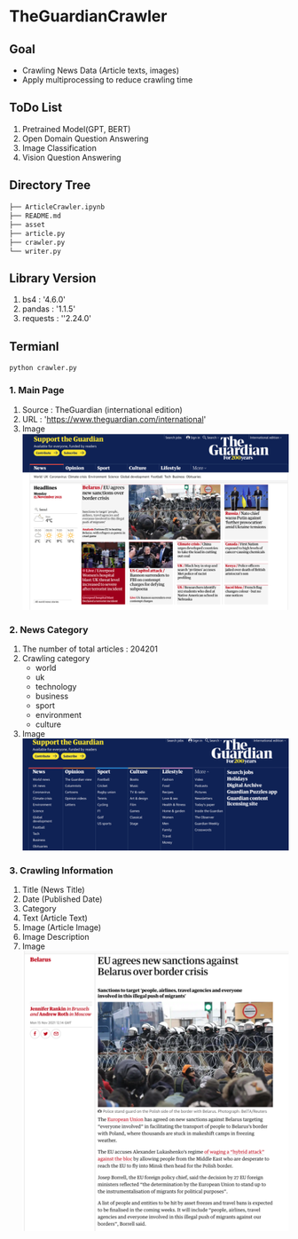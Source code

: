 # TheGuardianCrawler

## Goal 
  * Crawling News Data (Article texts, images)
  * Apply multiprocessing to reduce crawling time

## ToDo List
  1. Pretrained Model(GPT, BERT)
  2. Open Domain Question Answering
  3. Image Classification
  4. Vision Question Answering

## Directory Tree 
```
├── ArticleCrawler.ipynb
├── README.md
├── asset
├── article.py
├── crawler.py
└── writer.py
```

## Library Version
  1. bs4 : '4.6.0'
  2. pandas : '1.1.5'
  3. requests : ''2.24.0'

## Termianl
```
python crawler.py
```

### 1. Main Page
  1. Source : TheGuardian (international edition)
  2. URL : 'https://www.theguardian.com/international'
  3. Image
    ![mainpage](./asset/mainpage.png)

### 2. News Category
  1. The number of total articles : 204201
  2. Crawling category
        * world
        * uk
        * technology
        * business
        * sport
        * environment
        * culture
  3. Image
    ![category](./asset/category.png)

### 3. Crawling Information
  1. Title (News Title)
  2. Date (Published Date)
  3. Category
  4. Text (Article Text)
  5. Image (Article Image)
  6. Image Description
  7. Image
    ![articelexample](./asset/articleexample.png)
